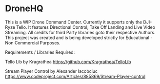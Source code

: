 # DroneHQ
This is a WIP Drone Command Center. Currently it supports only the DJI-Ryze Tello. 
It features Directional Control, Take Off Landing and Live Video Streaming. 
All credits for third Party libraries goto their respective Authors.
This project was created and is being developed strictly for Educational - Non Commercial Purposes. 

Requirements / Libraries Required:

Tello Lib by Kragrathea
https://github.com/Kragrathea/TelloLib

Stream Player Control by Alexander Iacobciuc
https://www.codeproject.com/Articles/885869/Stream-Player-control
